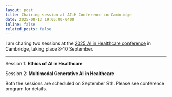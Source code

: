 ```yaml
---
layout: post
title: Chairing session at AIiH Conference in Cambridge
date: 2025-08-13 19:05:00-0400
inline: false
related_posts: false
---
```


I am charing two sessions at the [2025 AI in Healthcare conference](https://aiih.cc/) in Cambridge, taking place 8-10 September.

---

Session 1: **Ethics of AI in Healthcare**

Session 2: **Multimodal Generative AI in Healthcare**

Both the sessions are scheduled on September 9th. 
Please see conference program for details. 